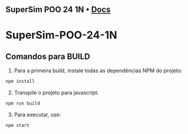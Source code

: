 **SuperSim POO 24 1N** • [**Docs**](docs/modules.md)
---

# SuperSim-POO-24-1N

## Comandos para BUILD
1. Para a primeira build, instale todas as dependências NPM do projeto:
```bash
npm install
```
2. Transpile o projeto para javascript:
```bash
npm run build
```
3. Para executar, use:
```bash
npm start
```
